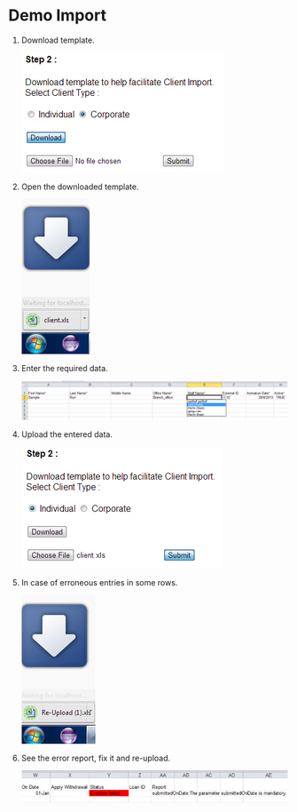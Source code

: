 Demo Import
===========

1. Download template.

   ![image](step1.png)
   
2. Open the downloaded template.
   
   ![image](step2.png)

3. Enter the required data.

   ![image](step3.png)
   
4. Upload the entered data.

   ![image](step4.png)
   
5. In case of erroneous entries in some rows.

   ![image](error1.png)

6. See the error report, fix it and re-upload.

   ![image](error2.png)
